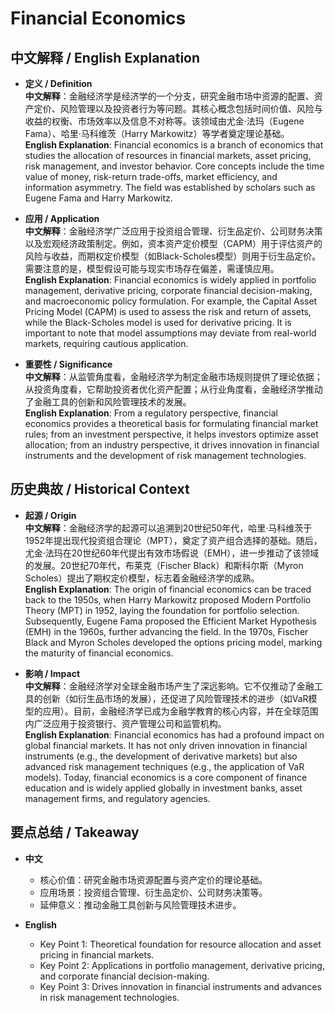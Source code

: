 # Financial Economics

## 中文解释 / English Explanation

* **定义 / Definition**  
  **中文解释**：金融经济学是经济学的一个分支，研究金融市场中资源的配置、资产定价、风险管理以及投资者行为等问题。其核心概念包括时间价值、风险与收益的权衡、市场效率以及信息不对称等。该领域由尤金·法玛（Eugene Fama）、哈里·马科维茨（Harry Markowitz）等学者奠定理论基础。  
  **English Explanation**: Financial economics is a branch of economics that studies the allocation of resources in financial markets, asset pricing, risk management, and investor behavior. Core concepts include the time value of money, risk-return trade-offs, market efficiency, and information asymmetry. The field was established by scholars such as Eugene Fama and Harry Markowitz.

* **应用 / Application**  
  **中文解释**：金融经济学广泛应用于投资组合管理、衍生品定价、公司财务决策以及宏观经济政策制定。例如，资本资产定价模型（CAPM）用于评估资产的风险与收益，而期权定价模型（如Black-Scholes模型）则用于衍生品定价。需要注意的是，模型假设可能与现实市场存在偏差，需谨慎应用。  
  **English Explanation**: Financial economics is widely applied in portfolio management, derivative pricing, corporate financial decision-making, and macroeconomic policy formulation. For example, the Capital Asset Pricing Model (CAPM) is used to assess the risk and return of assets, while the Black-Scholes model is used for derivative pricing. It is important to note that model assumptions may deviate from real-world markets, requiring cautious application.

* **重要性 / Significance**  
  **中文解释**：从监管角度看，金融经济学为制定金融市场规则提供了理论依据；从投资角度看，它帮助投资者优化资产配置；从行业角度看，金融经济学推动了金融工具的创新和风险管理技术的发展。  
  **English Explanation**: From a regulatory perspective, financial economics provides a theoretical basis for formulating financial market rules; from an investment perspective, it helps investors optimize asset allocation; from an industry perspective, it drives innovation in financial instruments and the development of risk management technologies.

## 历史典故 / Historical Context

* **起源 / Origin**  
  **中文解释**：金融经济学的起源可以追溯到20世纪50年代，哈里·马科维茨于1952年提出现代投资组合理论（MPT），奠定了资产组合选择的基础。随后，尤金·法玛在20世纪60年代提出有效市场假说（EMH），进一步推动了该领域的发展。20世纪70年代，布莱克（Fischer Black）和斯科尔斯（Myron Scholes）提出了期权定价模型，标志着金融经济学的成熟。  
  **English Explanation**: The origin of financial economics can be traced back to the 1950s, when Harry Markowitz proposed Modern Portfolio Theory (MPT) in 1952, laying the foundation for portfolio selection. Subsequently, Eugene Fama proposed the Efficient Market Hypothesis (EMH) in the 1960s, further advancing the field. In the 1970s, Fischer Black and Myron Scholes developed the options pricing model, marking the maturity of financial economics.

* **影响 / Impact**  
  **中文解释**：金融经济学对全球金融市场产生了深远影响。它不仅推动了金融工具的创新（如衍生品市场的发展），还促进了风险管理技术的进步（如VaR模型的应用）。目前，金融经济学已成为金融学教育的核心内容，并在全球范围内广泛应用于投资银行、资产管理公司和监管机构。  
  **English Explanation**: Financial economics has had a profound impact on global financial markets. It has not only driven innovation in financial instruments (e.g., the development of derivative markets) but also advanced risk management techniques (e.g., the application of VaR models). Today, financial economics is a core component of finance education and is widely applied globally in investment banks, asset management firms, and regulatory agencies.

## 要点总结 / Takeaway

* **中文**  
  - 核心价值：研究金融市场资源配置与资产定价的理论基础。  
  - 应用场景：投资组合管理、衍生品定价、公司财务决策等。  
  - 延伸意义：推动金融工具创新与风险管理技术进步。  

* **English**  
  - Key Point 1: Theoretical foundation for resource allocation and asset pricing in financial markets.  
  - Key Point 2: Applications in portfolio management, derivative pricing, and corporate financial decision-making.  
  - Key Point 3: Drives innovation in financial instruments and advances in risk management technologies.